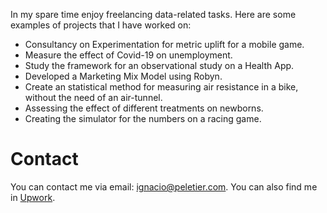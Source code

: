 In my spare time enjoy freelancing data-related tasks. Here are some examples of projects that I have worked on:

* Consultancy on Experimentation for metric uplift for a mobile game.
* Measure the effect of Covid-19 on unemployment.
* Study the framework for an observational study on a Health App.
* Developed a Marketing Mix Model using Robyn.
* Create an statistical method for measuring air resistance in a bike, without the need of an air-tunnel.
* Assessing the effect of different treatments on newborns.
* Creating the simulator for the numbers on a racing game.

# Contact

You can contact me via email: [ignacio@peletier.com](mailto:ignacio@peletier.com). You can also find me in [Upwork](https://www.upwork.com/freelancers/~016a2a00974e2e2e64).